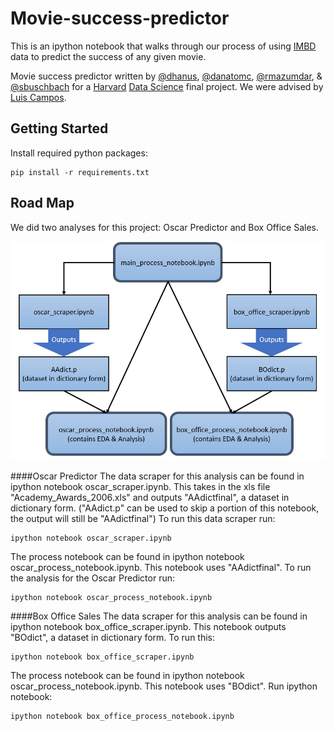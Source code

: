 # Movie-success-predictor

This is an ipython notebook that walks through our process of using [IMBD](http://www.imdb.com/) data to predict the success of any given movie.

Movie success predictor written by [@dhanus](http://github.com/dhanus), [@danatomc](http://github.com/danatomc), [@rmazumdar](http://github.com/rmazumdar), &amp;  [@sbuschbach](http://github.com/sbuschbach) for a [Harvard](http://www.harvard.edu/) [Data Science](http://cs109.org) final project. We were advised by [Luis Campos](http://github.com/lfcampos).


## Getting Started

Install required python packages:
<pre><code>pip install -r requirements.txt</code></pre>


## Road Map
We did two analyses for this project: Oscar Predictor and Box Office Sales.

![alt text](img/processflow.png "Process flow of ipython notebooks")

####Oscar Predictor
The data scraper for this analysis can be found in ipython notebook oscar_scraper.ipynb.  This takes in the xls file "Academy_Awards_2006.xls" and outputs "AAdictfinal", a dataset in dictionary form.  ("AAdict.p" can be used to skip a portion of this notebook, the output will still be "AAdictfinal") To run this data scraper run:

<pre><code>ipython notebook oscar_scraper.ipynb</code></pre>

The process notebook can be found in ipython notebook oscar_process_notebook.ipynb.  This notebook uses "AAdictfinal".  To run the analysis for the Oscar Predictor run:

<pre><code>ipython notebook oscar_process_notebook.ipynb</code></pre>

####Box Office Sales
The data scraper for this analysis can be found in ipython notebook box_office_scraper.ipynb.  This notebook outputs "BOdict", a dataset in dictionary form.  To run this:

<pre><code>ipython notebook box_office_scraper.ipynb</code></pre>

The process notebook can be found in ipython notebook oscar_process_notebook.ipynb.  This notebook uses "BOdict".  Run ipython notebook:

<pre><code>ipython notebook box_office_process_notebook.ipynb</code></pre>
